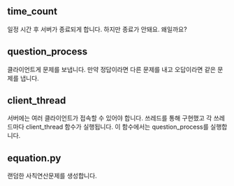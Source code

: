 ## time_count
일정 시간 후 서버가 종료되게 합니다. 하지만 종료가 안돼요. 왜일까요?

## question_process
클라이언트게 문제를 보냅니다. 만약 정답이라면 다른 문제를 내고 오답이라면 같은 문제를 냅니다.

## client_thread
서버에는 여러 클라이언트가 접속할 수 있어야 합니다. 쓰레드를 통해 구현했고 각 쓰레드마다 client_thread 함수가 실행됩니다. 이 함수에서는 question_process를 실행합니다.

## equation.py
랜덤한 사칙연산문제를 생성합니다.